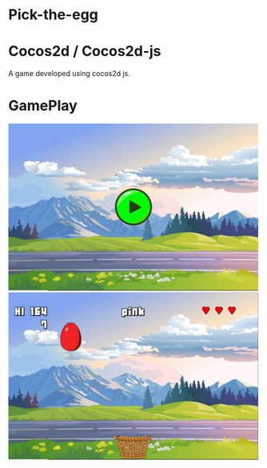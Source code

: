 # Pick-the-egg
# Cocos2d / Cocos2d-js
A game developed using cocos2d js. 
# GamePlay
<p align="left">
  <img src="https://github.com/KarimHabush/Pick-the-egg/blob/master/res/Capture.PNG?raw=true" width="500" title="hover text">
  <img src="https://github.com/KarimHabush/Pick-the-egg/blob/master/res/Capture1.PNG?raw=true" width="500" title="hover text">
  
</p>
